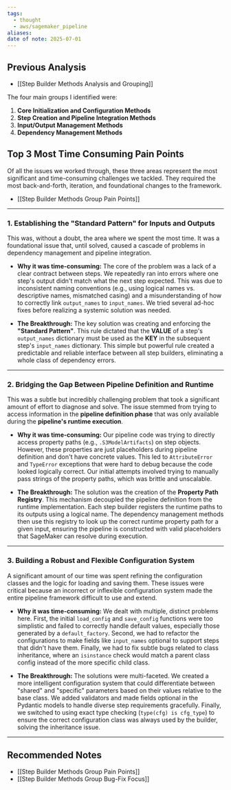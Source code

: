 ```yaml
---
tags:
  - thought
  - aws/sagemaker_pipeline
aliases: 
date of note: 2025-07-01
---
```


## Previous Analysis

- [[Step Builder Methods Analysis and Grouping]]

The four main groups I identified were:

1. **Core Initialization and Configuration Methods**
2. **Step Creation and Pipeline Integration Methods**
3. **Input/Output Management Methods**
4. **Dependency Management Methods**


## Top 3 Most Time Consuming Pain Points

Of all the issues we worked through, these three areas represent the most significant and time-consuming challenges we tackled. They required the most back-and-forth, iteration, and foundational changes to the framework.

- [[Step Builder Methods Group Pain Points]]

---

### 1. Establishing the "Standard Pattern" for Inputs and Outputs

This was, without a doubt, the area where we spent the most time. It was a foundational issue that, until solved, caused a cascade of problems in dependency management and pipeline integration.

- **Why it was time-consuming:** The core of the problem was a lack of a clear contract between steps. We repeatedly ran into errors where one step's output didn't match what the next step expected. This was due to inconsistent naming conventions (e.g., using logical names vs. descriptive names, mismatched casing) and a misunderstanding of how to correctly link `output_names` to `input_names`. We tried several ad-hoc fixes before realizing a systemic solution was needed.
    
- **The Breakthrough:** The key solution was creating and enforcing the **"Standard Pattern"**. This rule dictated that the **VALUE** of a step's `output_names` dictionary must be used as the **KEY** in the subsequent step's `input_names` dictionary. This simple but powerful rule created a predictable and reliable interface between all step builders, eliminating a whole class of dependency errors.
    

---

### 2. Bridging the Gap Between Pipeline Definition and Runtime

This was a subtle but incredibly challenging problem that took a significant amount of effort to diagnose and solve. The issue stemmed from trying to access information in the **pipeline definition phase** that was only available during the **pipeline's runtime execution**.

- **Why it was time-consuming:** Our pipeline code was trying to directly access property paths (e.g., `.S3ModelArtifacts`) on step objects. However, these properties are just placeholders during pipeline definition and don't have concrete values. This led to `AttributeError` and `TypeError` exceptions that were hard to debug because the code looked logically correct. Our initial attempts involved trying to manually pass strings of the property paths, which was brittle and unscalable.
    
- **The Breakthrough:** The solution was the creation of the **Property Path Registry**. This mechanism decoupled the pipeline definition from the runtime implementation. Each step builder registers the runtime paths to its outputs using a logical name. The dependency management methods then use this registry to look up the correct runtime property path for a given input, ensuring the pipeline is constructed with valid placeholders that SageMaker can resolve during execution.
    

---

### 3. Building a Robust and Flexible Configuration System

A significant amount of our time was spent refining the configuration classes and the logic for loading and saving them. These issues were critical because an incorrect or inflexible configuration system made the entire pipeline framework difficult to use and extend.

- **Why it was time-consuming:** We dealt with multiple, distinct problems here. First, the initial `load_config` and `save_config` functions were too simplistic and failed to correctly handle default values, especially those generated by a `default_factory`. Second, we had to refactor the configurations to make fields like `input_names` optional to support steps that didn't have them. Finally, we had to fix subtle bugs related to class inheritance, where an `isinstance` check would match a parent class config instead of the more specific child class.
    
- **The Breakthrough:** The solutions were multi-faceted. We created a more intelligent configuration system that could differentiate between "shared" and "specific" parameters based on their values relative to the base class. We added validators and made fields optional in the Pydantic models to handle diverse step requirements gracefully. Finally, we switched to using exact type checking (`type(cfg) is cfg_type`) to ensure the correct configuration class was always used by the builder, solving the inheritance issue.







-----------
##  Recommended Notes



- [[Step Builder Methods Group Pain Points]]
- [[Step Builder Methods Group Bug-Fix Focus]]

